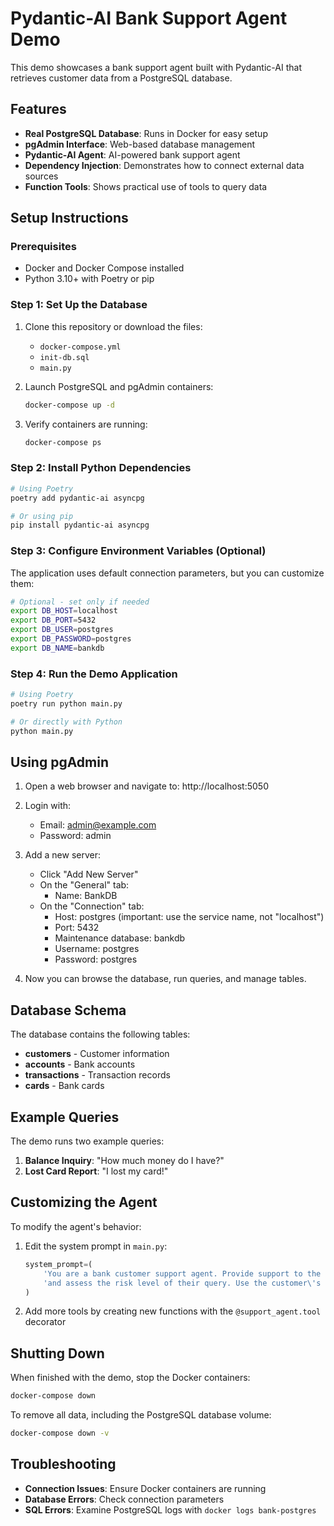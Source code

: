 # Pydantic-AI Bank Support Agent Demo

This demo showcases a bank support agent built with Pydantic-AI that retrieves customer data from a PostgreSQL database.

## Features

- **Real PostgreSQL Database**: Runs in Docker for easy setup
- **pgAdmin Interface**: Web-based database management
- **Pydantic-AI Agent**: AI-powered bank support agent
- **Dependency Injection**: Demonstrates how to connect external data sources
- **Function Tools**: Shows practical use of tools to query data

## Setup Instructions

### Prerequisites

- Docker and Docker Compose installed
- Python 3.10+ with Poetry or pip

### Step 1: Set Up the Database

1. Clone this repository or download the files:

   - `docker-compose.yml`
   - `init-db.sql`
   - `main.py`

2. Launch PostgreSQL and pgAdmin containers:

   ```bash
   docker-compose up -d
   ```

3. Verify containers are running:
   ```bash
   docker-compose ps
   ```

### Step 2: Install Python Dependencies

```bash
# Using Poetry
poetry add pydantic-ai asyncpg

# Or using pip
pip install pydantic-ai asyncpg
```

### Step 3: Configure Environment Variables (Optional)

The application uses default connection parameters, but you can customize them:

```bash
# Optional - set only if needed
export DB_HOST=localhost
export DB_PORT=5432
export DB_USER=postgres
export DB_PASSWORD=postgres
export DB_NAME=bankdb
```

### Step 4: Run the Demo Application

```bash
# Using Poetry
poetry run python main.py

# Or directly with Python
python main.py
```

## Using pgAdmin

1. Open a web browser and navigate to: http://localhost:5050
2. Login with:

   - Email: admin@example.com
   - Password: admin

3. Add a new server:

   - Click "Add New Server"
   - On the "General" tab:
     - Name: BankDB
   - On the "Connection" tab:
     - Host: postgres (important: use the service name, not "localhost")
     - Port: 5432
     - Maintenance database: bankdb
     - Username: postgres
     - Password: postgres

4. Now you can browse the database, run queries, and manage tables.

## Database Schema

The database contains the following tables:

- **customers** - Customer information
- **accounts** - Bank accounts
- **transactions** - Transaction records
- **cards** - Bank cards

## Example Queries

The demo runs two example queries:

1. **Balance Inquiry**: "How much money do I have?"
2. **Lost Card Report**: "I lost my card!"

## Customizing the Agent

To modify the agent's behavior:

1. Edit the system prompt in `main.py`:

   ```python
   system_prompt=(
       'You are a bank customer support agent. Provide support to the customer '
       'and assess the risk level of their query. Use the customer\'s name in your response.'
   )
   ```

2. Add more tools by creating new functions with the `@support_agent.tool` decorator

## Shutting Down

When finished with the demo, stop the Docker containers:

```bash
docker-compose down
```

To remove all data, including the PostgreSQL database volume:

```bash
docker-compose down -v
```

## Troubleshooting

- **Connection Issues**: Ensure Docker containers are running
- **Database Errors**: Check connection parameters
- **SQL Errors**: Examine PostgreSQL logs with `docker logs bank-postgres`
